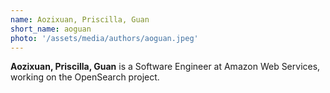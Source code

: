 ```yaml
---
name: Aozixuan, Priscilla, Guan
short_name: aoguan
photo: '/assets/media/authors/aoguan.jpeg'
---
```


**Aozixuan, Priscilla, Guan** is a Software Engineer at Amazon Web Services, working on the OpenSearch project.